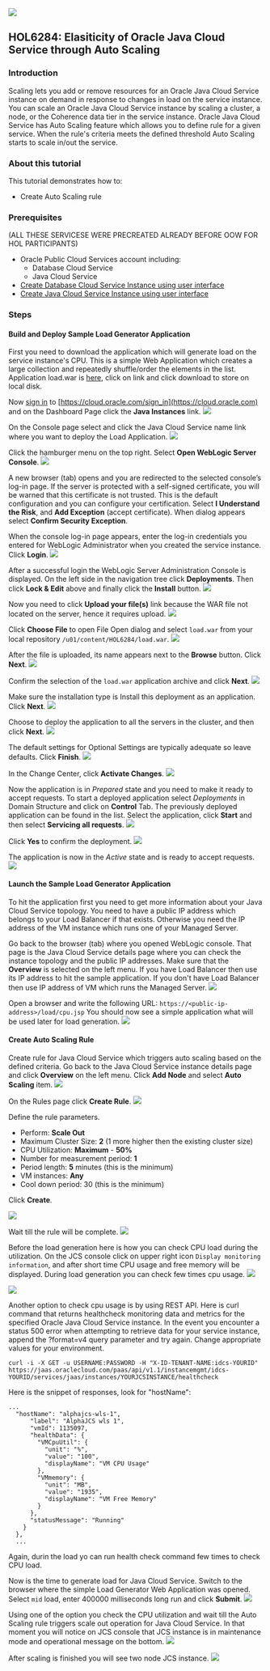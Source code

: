 ![](images/oow.png)

## HOL6284: Elasiticity of Oracle Java Cloud Service through Auto Scaling  ##

### Introduction ###
Scaling lets you add or remove resources for an Oracle Java Cloud Service instance on demand in response to changes in load on the service instance. You can scale an Oracle Java Cloud Service instance by scaling a cluster, a node, or the Coherence data tier in the service instance.
Oracle Java Cloud Service has Auto Scaling feature which allows you to define rule for a given service. When the rule's criteria meets the defined threshold Auto Scaling starts to scale in/out the service.

### About this tutorial ###
This tutorial demonstrates how to:

+ Create Auto Scaling rule

### Prerequisites ###

(ALL THESE SERVICESE WERE PRECREATED ALREADY BEFORE OOW FOR HOL PARTICIPANTS)

+ Oracle Public Cloud Services account including:
	+ Database Cloud Service
	+ Java Cloud Service
+ [Create Database Cloud Service Instance using user interface](../dbcs-create/README.md)
+ [Create Java Cloud Service Instance using user interface](../jcs-create/README.md)

### Steps ###

#### Build and Deploy Sample Load Generator Application ####

First you need to download the application which will generate load on the service instance's CPU. This is a simple Web Application which creates a large collection and repeatedly shuffle/order the elements in the list. Application load.war is [here](load.war), click on link and click download to store on local disk.

Now [sign in](../common/sign.in.to.oracle.cloud.md) to [https://cloud.oracle.com/sign_in](https://cloud.oracle.com) and on the Dashboard Page click the **Java Instances** link.
![](images/JCS-instance.png)

On the Console page select and click the Java Cloud Service name link where you want to deploy the Load Application.
![](images/JCS-console.png)

Click the hamburger menu on the top right. Select **Open WebLogic Server Console**.
![](images/JCS-wls-console.png)

A new browser (tab) opens and you are redirected to the selected console’s log-in page. If the server is protected with a self-signed certificate, you will be warned that this certificate is not trusted. This is the default configuration and you can configure your certification. Select **I Understand the Risk**, and **Add Exception** (accept certificate). When dialog appears select **Confirm Security Exception**.

When the console log-in page appears, enter the log-in credentials you entered for WebLogic Administrator when you created the service instance. Click **Login**.
![](images/04.wls.console.login.png)

After a successful login the WebLogic Server Administration Console is displayed. On the left side in the navigation tree click **Deployments**. Then click **Lock & Edit** above and finally click the **Install** button.
![](images/05.install.app.png)

Now you need to click **Upload your file(s)** link because the WAR file not located on the server, hence it requires upload.
![](images/06.upload.select.png)

Click **Choose File** to open File Open dialog and select `load.war` from your local repository `/u01/content/HOL6284/load.war`.
![](images/07.choose.file.png)

After the file is uploaded, its name appears next to the **Browse** button. Click **Next**.
![](images/09.file.choosen.png)

Confirm the selection of the `load.war` application archive and click **Next**.
![](images/10.select.load.war.png)

Make sure the installation type is Install this deployment as an application. Click **Next**.
![](images/11.global.scope.png)

Choose to deploy the application to all the servers in the cluster, and then click **Next**.
![](images/12.target.png)

The default settings for Optional Settings are typically adequate so leave defaults. Click **Finish**.
![](images/13.finish.png)

In the Change Center, click **Activate Changes**.
![](images/14.activate.changes.png)

Now the application is in *Prepared* state and you need to make it ready to accept requests. To start a deployed application select *Deployments* in Domain Structure and click on **Control** Tab. The previously deployed application can be found in the list. Select the application, click **Start** and then select **Servicing all requests**.
![](images/16.start.png)

Click **Yes** to confirm the deployment.
![](images/17.start.confirm.png)

The application is now in the *Active* state and is ready to accept requests.
![](images/18.active.png)

#### Launch the Sample Load Generator Application ####

To hit the application first you need to get more information about your Java Cloud Service  topology. You need to have a public IP address which belongs to your Load Balancer if that exists. Otherwise you need the IP address of the VM instance which runs one of your Managed Server.

Go back to the browser (tab) where you opened WebLogic console. That page is the Java Cloud Service details page where you can check the instance topology and the public IP addresses. Make sure that the **Overview** is selected on the left menu. If you have Load Balancer then use its IP address to hit the sample application. If you don't have Load Balancer then use IP address of VM which runs the Managed Server.
![](images/19.ip.details.png)

Open a browser and write the following URL: `https://<public-ip-address>/load/cpu.jsp` You should now see a simple application what will be used later for load generation.
![](images/20.cpu.jsp.png)

#### Create Auto Scaling Rule ####

Create rule for Java Cloud Service which triggers auto scaling based on the defined criteria. Go back to the Java Cloud Service instance details page and click **Overview** on the left menu. Click **Add Node** and select **Auto Scaling** item.
![](images/JCS-autoscaling.png)

On the Rules page click **Create Rule**.
![](images/26.create.rule.png)

Define the rule parameters.

+ Perform: **Scale Out**
+ Maximum Cluster Size: **2** (1 more higher then the existing cluster size)
+ CPU Utilization: **Maximum** - **50%**
+ Number for measurement period: **1**
+ Period length: **5** minutes (this is the minimum)
+ VM instances: **Any**
+ Cool down period: 30 (this is the minimum)

Click **Create**.

![](images/27.rule.details.png)

Wait till the rule will be complete.
![](images/JCS-rule.png)

Before the load generation here is how you can check CPU load during the utilization. On the JCS console click on upper right icon `Display monitoring information`, and after short time CPU usage and free memory will be displayed. During load generation you can check few times cpu usage.
![](images/JCS-display-monitoring-info.png)

![](images/JCS-cpu-usage.png)

Another option to check cpu usage is by using REST API. Here is curl command that returns healthcheck monitoring data and metrics for the specified Oracle Java Cloud Service instance. In the event you encounter a status 500 error when attempting to retrieve data for your service instance, append the ?format=v4 query parameter and try again. Change appropriate values for your environment.

	curl -i -X GET -u USERNAME:PASSWORD -H "X-ID-TENANT-NAME:idcs-YOURID"
	https://jaas.oraclecloud.com/paas/api/v1.1/instancemgmt/idcs-YOURID/services/jaas/instances/YOURJCSINSTANCE/healthcheck

Here is the snippet of responses, look for "hostName":

	...
	  "hostName": "alphajcs-wls-1",
          "label": "AlphaJCS wls 1",
          "vmId": 1135097,
          "healthData": {
            "VMCpuUtil": {
              "unit": "%",
              "value": "100",
              "displayName": "VM CPU Usage"
            },
            "VMmemory": {
              "unit": "MB",
              "value": "1935",
              "displayName": "VM Free Memory"
            }
          },
          "statusMessage": "Running"
        }
      },
      ...

Again, durin the load yo can run health check command few times to check CPU load.

Now is the time to generate load for Java Cloud Service. Switch to the browser where the simple Load Generator Web Application was opened. Select `mid` load, enter 400000 milliseconds long run and click **Submit**.
![](images/28.generate.load.png)

Using one of the option you check the CPU utilization and wait till the Auto Scaling rule triggers scale out operation for Java Cloud Service. In that moment you will notice on JCS console that JCS instance is in maintenance mode and operational message on the bottom.
![](images/JCS-scale-out-start.png)

After scaling is finished you will see two node JCS instance.
![](images/JCS-scale-out-done.png)
